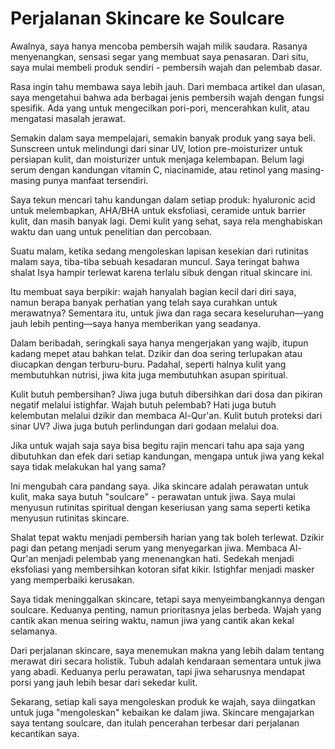# Perjalanan Skincare ke Soulcare

Awalnya, saya hanya mencoba pembersih wajah milik saudara. Rasanya menyenangkan, sensasi segar yang membuat saya penasaran. Dari situ, saya mulai membeli produk sendiri - pembersih wajah dan pelembab dasar.

Rasa ingin tahu membawa saya lebih jauh. Dari membaca artikel dan ulasan, saya mengetahui bahwa ada berbagai jenis pembersih wajah dengan fungsi spesifik. Ada yang untuk mengecilkan pori-pori, mencerahkan kulit, atau mengatasi masalah jerawat.

Semakin dalam saya mempelajari, semakin banyak produk yang saya beli. Sunscreen untuk melindungi dari sinar UV, lotion pre-moisturizer untuk persiapan kulit, dan moisturizer untuk menjaga kelembapan. Belum lagi serum dengan kandungan vitamin C, niacinamide, atau retinol yang masing-masing punya manfaat tersendiri.

Saya tekun mencari tahu kandungan dalam setiap produk: hyaluronic acid untuk melembapkan, AHA/BHA untuk eksfoliasi, ceramide untuk barrier kulit, dan masih banyak lagi. Demi kulit yang sehat, saya rela menghabiskan waktu dan uang untuk penelitian dan percobaan.

Suatu malam, ketika sedang mengoleskan lapisan kesekian dari rutinitas malam saya, tiba-tiba sebuah kesadaran muncul. Saya teringat bahwa shalat Isya hampir terlewat karena terlalu sibuk dengan ritual skincare ini.

Itu membuat saya berpikir: wajah hanyalah bagian kecil dari diri saya, namun berapa banyak perhatian yang telah saya curahkan untuk merawatnya? Sementara itu, untuk jiwa dan raga secara keseluruhan—yang jauh lebih penting—saya hanya memberikan yang seadanya.

Dalam beribadah, seringkali saya hanya mengerjakan yang wajib, itupun kadang mepet atau bahkan telat. Dzikir dan doa sering terlupakan atau diucapkan dengan terburu-buru. Padahal, seperti halnya kulit yang membutuhkan nutrisi, jiwa kita juga membutuhkan asupan spiritual.

Kulit butuh pembersihan? Jiwa juga butuh dibersihkan dari dosa dan pikiran negatif melalui istighfar.
Wajah butuh pelembab? Hati juga butuh kelembutan melalui dzikir dan membaca Al-Qur'an.
Kulit butuh proteksi dari sinar UV? Jiwa juga butuh perlindungan dari godaan melalui doa.

Jika untuk wajah saja saya bisa begitu rajin mencari tahu apa saja yang dibutuhkan dan efek dari setiap kandungan, mengapa untuk jiwa yang kekal saya tidak melakukan hal yang sama?

Ini mengubah cara pandang saya. Jika skincare adalah perawatan untuk kulit, maka saya butuh "soulcare" - perawatan untuk jiwa. Saya mulai menyusun rutinitas spiritual dengan keseriusan yang sama seperti ketika menyusun rutinitas skincare.

Shalat tepat waktu menjadi pembersih harian yang tak boleh terlewat.
Dzikir pagi dan petang menjadi serum yang menyegarkan jiwa.
Membaca Al-Qur'an menjadi pelembab yang menenangkan hati.
Sedekah menjadi eksfoliasi yang membersihkan kotoran sifat kikir.
Istighfar menjadi masker yang memperbaiki kerusakan.

Saya tidak meninggalkan skincare, tetapi saya menyeimbangkannya dengan soulcare. Keduanya penting, namun prioritasnya jelas berbeda. Wajah yang cantik akan menua seiring waktu, namun jiwa yang cantik akan kekal selamanya.

Dari perjalanan skincare, saya menemukan makna yang lebih dalam tentang merawat diri secara holistik. Tubuh adalah kendaraan sementara untuk jiwa yang abadi. Keduanya perlu perawatan, tapi jiwa seharusnya mendapat porsi yang jauh lebih besar dari sekedar kulit.

Sekarang, setiap kali saya mengoleskan produk ke wajah, saya diingatkan untuk juga "mengoleskan" kebaikan ke dalam jiwa. Skincare mengajarkan saya tentang soulcare, dan itulah pencerahan terbesar dari perjalanan kecantikan saya.
